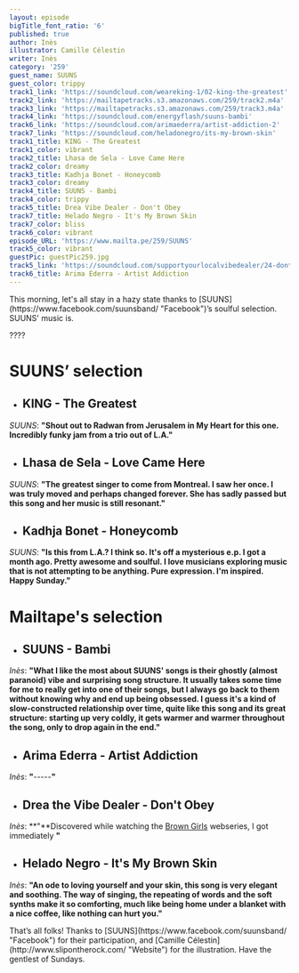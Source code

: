 ```yaml
---
layout: episode
bigTitle_font_ratio: '6'
published: true
author: Inès
illustrator: Camille Célestin
writer: Inès
category: '259'
guest_name: SUUNS
guest_color: trippy
track1_link: 'https://soundcloud.com/weareking-1/02-king-the-greatest'
track2_link: 'https://mailtapetracks.s3.amazonaws.com/259/track2.m4a'
track3_link: 'https://mailtapetracks.s3.amazonaws.com/259/track3.m4a'
track4_link: 'https://soundcloud.com/energyflash/suuns-bambi'
track6_link: 'https://soundcloud.com/arimaederra/artist-addiction-2'
track7_link: 'https://soundcloud.com/heladonegro/its-my-brown-skin'
track1_title: KING - The Greatest
track1_color: vibrant
track2_title: Lhasa de Sela - Love Came Here
track2_color: dreamy
track3_title: Kadhja Bonet - Honeycomb
track3_color: dreamy
track4_title: SUUNS - Bambi
track4_color: trippy
track5_title: Drea Vibe Dealer - Don't Obey
track7_title: Helado Negro - It's My Brown Skin
track7_color: bliss
track6_color: vibrant
episode_URL: 'https://www.mailta.pe/259/SUUNS'
track5_color: vibrant
guestPic: guestPic259.jpg
track5_link: 'https://soundcloud.com/supportyourlocalvibedealer/24-dont-obey'
track6_title: Arima Ederra - Artist Addiction
---
```

<p id="introduction">This morning, let's all stay in a hazy state thanks to [SUUNS](https://www.facebook.com/suunsband/ "Facebook")’s soulful selection. SUUNS' music is.</p>
<p>????</p>


# **SUUNS’ selection**

+ ## KING - The Greatest
_SUUNS_: **"**Shout out to Radwan from Jerusalem in My Heart for this one. Incredibly funky jam from a trio out of L.A.**"**

+ ## Lhasa de Sela - Love Came Here
_SUUNS_: **"**The greatest singer to come from Montreal. I saw her once. I was truly moved and perhaps changed forever. She has sadly passed but this song and her music is still resonant.**"**

+ ## Kadhja Bonet - Honeycomb
_SUUNS_: **"**Is this from L.A.? I think so. It's off a mysterious e.p. I got a month ago. Pretty awesome and soulful. I love musicians exploring music that is not attempting to be anything. Pure expression. I'm inspired. Happy Sunday.**"**



# Mailtape's selection

+ ## SUUNS - Bambi
_Inès_: **"**What I like the most about SUUNS' songs is their ghostly (almost paranoid) vibe and surprising song structure. It usually takes some time for me to really get into one of their songs, but I always go back to them without knowing why and end up being obsessed. I guess it's a kind of slow-constructed relationship over time, quite like this song and its great structure: starting up very coldly, it gets warmer and warmer throughout the song, only to drop again in the end.**"** 

+ ## Arima Ederra - Artist Addiction
_Inès_: **"**-----**"**

+ ## Drea the Vibe Dealer - Don't Obey
_Inès_: **"**Discovered while watching the [Brown Girls](http://www.browngirlswebseries.com/episodes/) webseries, I got immediately  **"**

+ ## Helado Negro - It's My Brown Skin
_Inès_: **"**An ode to loving yourself and your skin, this song is very elegant and soothing. The way of singing, the repeating of words and the soft synths make it so comforting, much like being home under a blanket with a nice coffee, like nothing can hurt you.**"**


<p id="outroduction">That’s all folks! Thanks to [SUUNS](https://www.facebook.com/suunsband/ "Facebook") for their participation, and [Camille Célestin](http://www.slipontherock.com/ "Website") for the illustration. Have the gentlest of Sundays. </p>
